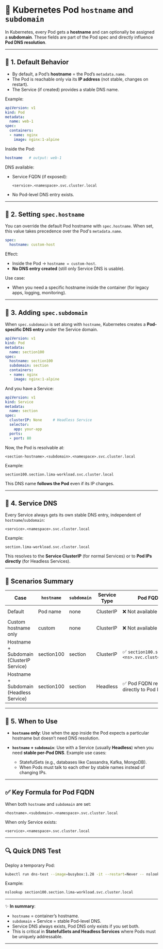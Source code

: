 # 📘 Kubernetes Pod `hostname` and `subdomain`

In Kubernetes, every Pod gets a **hostname** and can optionally be assigned a **subdomain**. These fields are part of the Pod spec and directly influence **Pod DNS resolution**.

---

## 🔑 1. Default Behavior

* By default, a Pod’s **hostname** = the Pod’s `metadata.name`.
* The Pod is reachable only via its **IP address** (not stable, changes on restart).
* The Service (if created) provides a stable DNS name.

Example:

```yaml
apiVersion: v1
kind: Pod
metadata:
  name: web-1
spec:
  containers:
  - name: nginx
    image: nginx:1-alpine
```

Inside the Pod:

```bash
hostname   # output: web-1
```

DNS available:

* Service FQDN (if exposed):

  ```
  <service>.<namespace>.svc.cluster.local
  ```
* No Pod-level DNS entry exists.

---

## 🔑 2. Setting `spec.hostname`

You can override the default Pod hostname with `spec.hostname`.
When set, this value takes precedence over the Pod's `metadata.name`.

```yaml
spec:
  hostname: custom-host
```

Effect:

* Inside the Pod → `hostname = custom-host`.
* **No DNS entry created** (still only Service DNS is usable).

Use case:

* When you need a specific hostname inside the container (for legacy apps, logging, monitoring).

---

## 🔑 3. Adding `spec.subdomain`

When `spec.subdomain` is set along with `hostname`, Kubernetes creates a **Pod-specific DNS entry** under the Service domain.

```yaml
apiVersion: v1
kind: Pod
metadata:
  name: section100
spec:
  hostname: section100
  subdomain: section
  containers:
  - name: nginx
    image: nginx:1-alpine
```

And you have a Service:

```yaml
apiVersion: v1
kind: Service
metadata:
  name: section
spec:
  clusterIP: None     # Headless Service
  selector:
    app: your-app
  ports:
  - port: 80
```

Now, the Pod is resolvable at:

```
<section-hostname>.<subdomain>.<namespace>.svc.cluster.local
```

Example:

```
section100.section.lima-workload.svc.cluster.local
```

This DNS name **follows the Pod** even if its IP changes.

---

## 🔑 4. Service DNS

Every Service always gets its own stable DNS entry, independent of `hostname`/`subdomain`:

```
<service>.<namespace>.svc.cluster.local
```

Example:

```
section.lima-workload.svc.cluster.local
```

This resolves to the **Service ClusterIP** (for normal Services) or to **Pod IPs directly** (for Headless Services).

---

## 📌 Scenarios Summary

| Case                                     | `hostname` | `subdomain` | Service Type | Pod FQDN                                      | Service FQDN                           |
| ---------------------------------------- | ---------- | ----------- | ------------ | --------------------------------------------- | -------------------------------------- |
| Default                                  | Pod name   | none        | ClusterIP    | ❌ Not available                               | ✅ `<svc>.<ns>.svc.cluster.local`       |
| Custom hostname only                     | custom     | none        | ClusterIP    | ❌ Not available                               | ✅                                      |
| Hostname + Subdomain (ClusterIP Service) | section100 | section     | ClusterIP    | ✅ `section100.section.<ns>.svc.cluster.local` | ✅                                      |
| Hostname + Subdomain (Headless Service)  | section100 | section     | Headless     | ✅ Pod FQDN resolves directly to Pod IP        | ✅ Service FQDN resolves to all Pod IPs |

---

## 🔑 5. When to Use

* **`hostname` only**:
  Use when the app inside the Pod expects a particular hostname but doesn’t need DNS resolution.

* **`hostname` + `subdomain`**:
  Use with a Service (usually **Headless**) when you need **stable per-Pod DNS**.
  Example use cases:

  * StatefulSets (e.g., databases like Cassandra, Kafka, MongoDB).
  * When Pods must talk to each other by stable names instead of changing IPs.

---

## ✅ Key Formula for Pod FQDN

When both `hostname` and `subdomain` are set:

```
<hostname>.<subdomain>.<namespace>.svc.cluster.local
```

When only Service exists:

```
<service>.<namespace>.svc.cluster.local
```

---

## 🔍 Quick DNS Test

Deploy a temporary Pod:

```bash
kubectl run dns-test --image=busybox:1.28 -it --restart=Never -- nslookup <fqdn>
```

Example:

```bash
nslookup section100.section.lima-workload.svc.cluster.local
```

---

✨ **In summary**:

* `hostname` = container’s hostname.
* `subdomain` + Service = stable Pod-level DNS.
* Service DNS always exists, Pod DNS only exists if you set both.
* This is critical in **StatefulSets and Headless Services** where Pods must be uniquely addressable.

---
